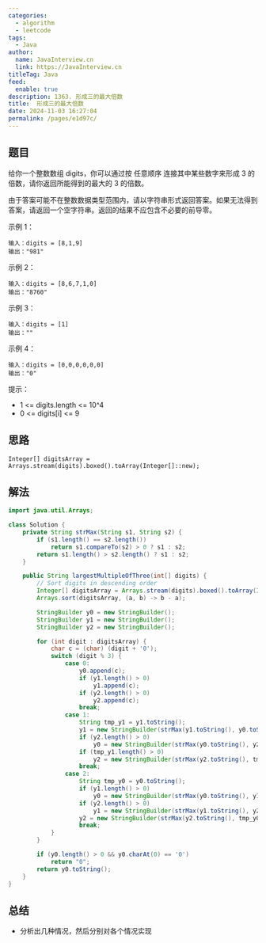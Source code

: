```yaml
---
categories: 
  - algorithm
  - leetcode
tags: 
  - Java
author: 
  name: JavaInterview.cn
  link: https://JavaInterview.cn
titleTag: Java
feed: 
  enable: true
description: 1363. 形成三的最大倍数
title:  形成三的最大倍数
date: 2024-11-03 16:27:04
permalink: /pages/e1d97c/
---
```


## 题目

给你一个整数数组 digits，你可以通过按 任意顺序 连接其中某些数字来形成 3 的倍数，请你返回所能得到的最大的 3 的倍数。

由于答案可能不在整数数据类型范围内，请以字符串形式返回答案。如果无法得到答案，请返回一个空字符串。返回的结果不应包含不必要的前导零。



示例 1：

    输入：digits = [8,1,9]
    输出："981"
示例 2：

    输入：digits = [8,6,7,1,0]
    输出："8760"
示例 3：

    输入：digits = [1]
    输出：""
示例 4：

    输入：digits = [0,0,0,0,0,0]
    输出："0"


提示：

* 1 <= digits.length <= 10^4
* 0 <= digits[i] <= 9

## 思路

    Integer[] digitsArray = Arrays.stream(digits).boxed().toArray(Integer[]::new);

## 解法
```java
import java.util.Arrays;

class Solution {
    private String strMax(String s1, String s2) {
        if (s1.length() == s2.length())
            return s1.compareTo(s2) > 0 ? s1 : s2;
        return s1.length() > s2.length() ? s1 : s2;
    }

    public String largestMultipleOfThree(int[] digits) {
        // Sort digits in descending order
        Integer[] digitsArray = Arrays.stream(digits).boxed().toArray(Integer[]::new);
        Arrays.sort(digitsArray, (a, b) -> b - a);

        StringBuilder y0 = new StringBuilder();
        StringBuilder y1 = new StringBuilder();
        StringBuilder y2 = new StringBuilder();

        for (int digit : digitsArray) {
            char c = (char) (digit + '0');
            switch (digit % 3) {
                case 0:
                    y0.append(c);
                    if (y1.length() > 0)
                        y1.append(c);
                    if (y2.length() > 0)
                        y2.append(c);
                    break;
                case 1:
                    String tmp_y1 = y1.toString();
                    y1 = new StringBuilder(strMax(y1.toString(), y0.toString() + c));
                    if (y2.length() > 0)
                        y0 = new StringBuilder(strMax(y0.toString(), y2.toString() + c));
                    if (tmp_y1.length() > 0)
                        y2 = new StringBuilder(strMax(y2.toString(), tmp_y1 + c));
                    break;
                case 2:
                    String tmp_y0 = y0.toString();
                    if (y1.length() > 0)
                        y0 = new StringBuilder(strMax(y0.toString(), y1.toString() + c));
                    if (y2.length() > 0)
                        y1 = new StringBuilder(strMax(y1.toString(), y2.toString() + c));
                    y2 = new StringBuilder(strMax(y2.toString(), tmp_y0 + c));
                    break;
            }
        }

        if (y0.length() > 0 && y0.charAt(0) == '0')
            return "0";
        return y0.toString();
    }
}

```

## 总结

- 分析出几种情况，然后分别对各个情况实现 
